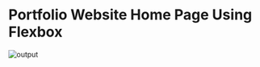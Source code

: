 # Portfolio Website Home Page Using Flexbox


![output](https://user-images.githubusercontent.com/105339279/171540057-f9870c55-bcb2-4e32-b0cc-f7f08d11e911.png)
